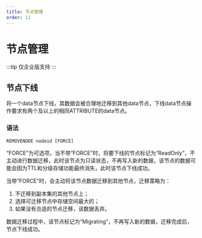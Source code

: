 ```yaml
---
title: 节点管理
order: 11
---
```


# 节点管理

:::tip
仅企业版支持
:::

## 节点下线

将一个data节点下线，其数据会被合理地迁移到其他data节点，下线data节点操作要求有两个及以上的相同ATTRIBUTE的data节点。

### 语法

```
REMOVENODE nodeid [FORCE]
```

“FORCE”为可选项，当不带“FORCE”时，将要下线的节点标记为“ReadOnly”，不主动进行数据迁移，此时该节点为只读状态，不再写入新的数据，该节点的数据可能会因为TTL和分级存储功能最终消失，此时该节点下线成功。

当带“FORCE”时，会主动将该节点数据迁移到其他节点，迁移策略为：
1. 不迁移到副本集的其他节点上；
2. 选择可迁移节点中存储空间最大的；
3. 如果没有合适的节点迁移，该数据丢弃。

数据迁移过程中，该节点标记为“Migrating”，不再写入新的数据，迁移完成后，节点下线成功。
